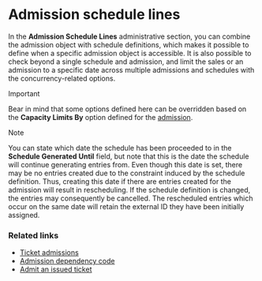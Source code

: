 # Admission schedule lines

In the **Admission Schedule Lines** administrative section, you can combine the admission object with schedule definitions, which makes it possible to define when a specific admission object is accessible. It is also possible to check beyond a single schedule and admission, and limit the sales or an admission to a specific date across multiple admissions and schedules with the concurrency-related options.

> [!Important]
> Bear in mind that some options defined here can be overridden based on the **Capacity Limits By** option defined for the [admission](admission.md).

> [!Note]
> You can state which date the schedule has been proceeded to in the **Schedule Generated Until** field, but note that this is the date the schedule will continue generating entries from. Even though this date is set, there may be no entries created due to the constraint induced by the schedule definition. Thus, creating this date if there are entries created for the admission will result in rescheduling. If the schedule definition is changed, the entries may consequently be cancelled. The rescheduled entries which occur on the same date will retain the external ID they have been initially assigned. 

### Related links

- [Ticket admissions](admission.md)
- [Admission dependency code](AdmissionDependencyCode.md)
- [Admit an issued ticket](../howto/admit_issued_ticket.md)